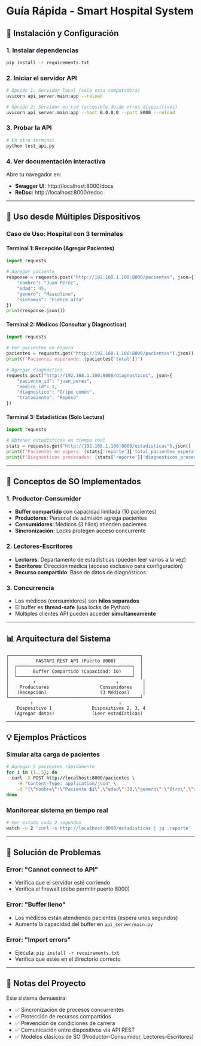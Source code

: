 # Guía Rápida - Smart Hospital System

## 🚀 Instalación y Configuración

### 1. Instalar dependencias
```bash
pip install -r requirements.txt
```

### 2. Iniciar el servidor API
```bash
# Opción 1: Servidor local (solo esta computadora)
uvicorn api_server.main:app --reload

# Opción 2: Servidor en red (accesible desde otros dispositivos)
uvicorn api_server.main:app --host 0.0.0.0 --port 8000 --reload
```

### 3. Probar la API
```bash
# En otra terminal
python test_api.py
```

### 4. Ver documentación interactiva
Abre tu navegador en:
- **Swagger UI**: http://localhost:8000/docs
- **ReDoc**: http://localhost:8000/redoc

---

## 📱 Uso desde Múltiples Dispositivos

### Caso de Uso: Hospital con 3 terminales

#### Terminal 1: Recepción (Agregar Pacientes)
```python
import requests

# Agregar paciente
response = requests.post("http://192.168.1.100:8000/pacientes", json={
    "nombre": "Juan Pérez",
    "edad": 45,
    "genero": "Masculino",
    "sintomas": "Fiebre alta"
})
print(response.json())
```

#### Terminal 2: Médicos (Consultar y Diagnosticar)
```python
import requests

# Ver pacientes en espera
pacientes = requests.get("http://192.168.1.100:8000/pacientes").json()
print(f"Pacientes esperando: {pacientes['total']}")

# Agregar diagnóstico
requests.post("http://192.168.1.100:8000/diagnosticos", json={
    "paciente_id": "juan_perez",
    "medico_id": 1,
    "diagnostico": "Gripe común",
    "tratamiento": "Reposo"
})
```

#### Terminal 3: Estadísticas (Solo Lectura)
```python
import requests

# Obtener estadísticas en tiempo real
stats = requests.get("http://192.168.1.100:8000/estadisticas").json()
print(f"Pacientes en espera: {stats['reporte']['total_pacientes_espera']}")
print(f"Diagnósticos procesados: {stats['reporte']['diagnosticos_procesados']}")
```

---

## 🔧 Conceptos de SO Implementados

### 1. Productor-Consumidor
- **Buffer compartido** con capacidad limitada (10 pacientes)
- **Productores**: Personal de admisión agrega pacientes
- **Consumidores**: Médicos (3 hilos) atienden pacientes
- **Sincronización**: Locks protegen acceso concurrente

### 2. Lectores-Escritores
- **Lectores**: Departamento de estadísticas (pueden leer varios a la vez)
- **Escritores**: Dirección médica (acceso exclusivo para configuración)
- **Recurso compartido**: Base de datos de diagnósticos

### 3. Concurrencia
- Los médicos (consumidores) son **hilos separados**
- El buffer es **thread-safe** (usa locks de Python)
- Múltiples clientes API pueden acceder **simultáneamente**

---

## 📊 Arquitectura del Sistema

```
┌─────────────────────────────────────────────────┐
│          FASTAPI REST API (Puerto 8000)         │
│  ┌───────────────────────────────────────────┐  │
│  │      Buffer Compartido (Capacidad: 10)    │  │
│  └───────────────────────────────────────────┘  │
│         ↑                              ↓         │
│    Productores                   Consumidores    │
│   (Recepción)                    (3 Médicos)     │
└─────────────────────────────────────────────────┘
         ↑                                ↓
    Dispositivo 1               Dispositivos 2, 3, 4
   (Agregar datos)              (Leer estadísticas)
```

---

## 💡 Ejemplos Prácticos

### Simular alta carga de pacientes
```bash
# Agregar 5 pacientes rápidamente
for i in {1..5}; do
  curl -X POST http://localhost:8000/pacientes \
    -H "Content-Type: application/json" \
    -d "{\"nombre\":\"Paciente $i\",\"edad\":30,\"genero\":\"Otro\",\"sintomas\":\"Test\"}"
done
```

### Monitorear sistema en tiempo real
```bash
# Ver estado cada 2 segundos
watch -n 2 'curl -s http://localhost:8000/estadisticas | jq .reporte'
```

---

## 🐛 Solución de Problemas

### Error: "Cannot connect to API"
- Verifica que el servidor esté corriendo
- Verifica el firewall (debe permitir puerto 8000)

### Error: "Buffer lleno"
- Los médicos están atendiendo pacientes (espera unos segundos)
- Aumenta la capacidad del buffer en `api_server/main.py`

### Error: "Import errors"
- Ejecuta: `pip install -r requirements.txt`
- Verifica que estés en el directorio correcto

---

## 📝 Notas del Proyecto

Este sistema demuestra:
- ✅ Sincronización de procesos concurrentes
- ✅ Protección de recursos compartidos
- ✅ Prevención de condiciones de carrera
- ✅ Comunicación entre dispositivos via API REST
- ✅ Modelos clásicos de SO (Productor-Consumidor, Lectores-Escritores)
